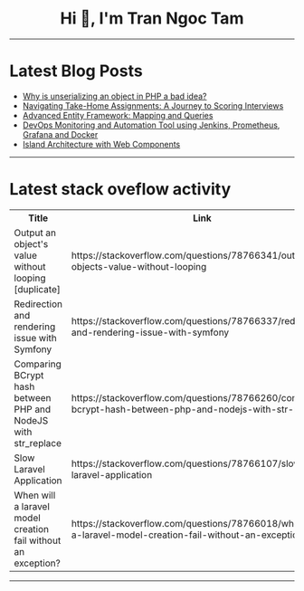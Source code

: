 <h1 align="center">Hi 👋, I'm Tran Ngoc Tam</h1>

---

# Latest Blog Posts 
<!-- BLOG-POST-LIST:START -->
- [Why is unserializing an object in PHP a bad idea?](https://dev.to/denzyldick/why-is-unserializing-an-object-in-php-a-bad-idea-3odl)
- [Navigating Take-Home Assignments: A Journey to Scoring Interviews](https://dev.to/ganatrajay2000/navigating-take-home-assignments-a-journey-to-scoring-interviews-4hd8)
- [Advanced Entity Framework: Mapping and Queries](https://dev.to/fabrcio_marcondessantos/advanced-entity-framework-mapping-and-queries-lgm)
- [DevOps Monitoring and Automation Tool using Jenkins, Prometheus, Grafana and Docker](https://dev.to/nigel_bomett/devops-monitoring-and-automation-tool-using-jenkins-prometheus-grafana-and-docker-m8n)
- [Island Architecture with Web Components](https://dev.to/begin/island-architecture-with-web-components-3hnp)
<!-- BLOG-POST-LIST:END -->

---

# Latest stack oveflow activity
<table>
  <tr><th>Title</th><th>Link</th></tr>
  <!-- STACKOVERFLOW:START --><tr><td>Output an object&#39;s value without looping [duplicate]</td><td>https://stackoverflow.com/questions/78766341/output-an-objects-value-without-looping</td></tr><tr><td>Redirection and rendering issue with Symfony</td><td>https://stackoverflow.com/questions/78766337/redirection-and-rendering-issue-with-symfony</td></tr><tr><td>Comparing BCrypt hash between PHP and NodeJS with str_replace</td><td>https://stackoverflow.com/questions/78766260/comparing-bcrypt-hash-between-php-and-nodejs-with-str-replace</td></tr><tr><td>Slow Laravel Application</td><td>https://stackoverflow.com/questions/78766107/slow-laravel-application</td></tr><tr><td>When will a laravel model creation fail without an exception?</td><td>https://stackoverflow.com/questions/78766018/when-will-a-laravel-model-creation-fail-without-an-exception</td></tr><!-- STACKOVERFLOW:END -->
</table>

---



